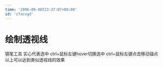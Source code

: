 ```yaml
---
time: '1996-09-08T23:37:07+08:00'
id: 'zfacvgd'
---
```


# 绘制透视线
钢笔工具 实心代表选中 ctrl+鼠标左键hover切换选中  ctrl+鼠标左键点击移动锚点 以上可以达到类似透视线的效果